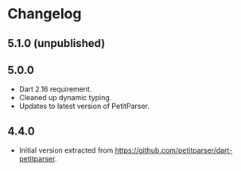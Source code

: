# Changelog

## 5.1.0 (unpublished)

## 5.0.0

* Dart 2.16 requirement.
* Cleaned up dynamic typing.
* Updates to latest version of PetitParser.

## 4.4.0

* Initial version extracted from https://github.com/petitparser/dart-petitparser.